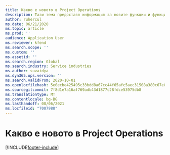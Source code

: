 ```yaml
---
title: Какво е новото в Project Оperations
description: Тази тема предоставя информация за новите функции и функционалност в Microsoft Dynamics 365 Project operations.
author: ruhercul
ms.date: 06/21/2020
ms.topic: article
ms.prod: ''
audience: Application User
ms.reviewer: kfend
ms.search.scope: ''
ms.custom: ''
ms.assetid: ''
ms.search.region: Global
ms.search.industry: Service industries
ms.author: suvaidya
ms.dyn365.ops.version: ''
ms.search.validFrom: 2020-10-01
ms.openlocfilehash: 5e0ecbe425495c33bdd8a67cc44f65afc5aec31508a380c67e0a698effc22e9b
ms.sourcegitcommit: 7f8d1e7a16af769adb43d1877c28fdce53975db8
ms.translationtype: MT
ms.contentlocale: bg-BG
ms.lasthandoff: 08/06/2021
ms.locfileid: "7007988"
---
```

# <a name="whats-new-in-project-operations"></a>Какво е новото в Project Оperations


[!INCLUDE[footer-include](../includes/footer-banner.md)]
